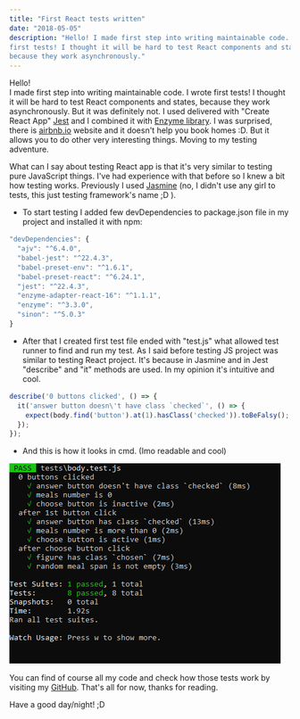 ```yaml
---
title: "First React tests written"
date: "2018-05-05"
description: "Hello! I made first step into writing maintainable code. I wrote 
first tests! I thought it will be hard to test React components and states, 
because they work asynchronously."
---
```


Hello!\
I made first step into writing maintainable code. I wrote first tests! I 
thought it will be hard to test React components and states, because they 
work asynchronously. But it was definitely not. I used delivered with "Create 
React App" [Jest](https://jestjs.io/) and I combined it with 
[Enzyme library](https://enzymejs.github.io/enzyme/). I was surprised, there is 
[airbnb.io](http://airbnb.io/) website and it doesn't help you book homes :D. 
But it allows you to do other very interesting things. Moving to my testing 
adventure.

What can I say about testing React app is that it's very similar to testing 
pure JavaScript things. I've had experience with that before so I knew a bit 
how testing works. Previously I used [Jasmine](https://jasmine.github.io/) (no, 
I didn't use any girl to tests, this just testing framework's name ;D ).
- To start testing I added few devDependencies to package.json file in my 
project and installed it with npm:

```jsx
"devDependencies": {
  "ajv": "^6.4.0",
  "babel-jest": "^22.4.3",
  "babel-preset-env": "^1.6.1",
  "babel-preset-react": "^6.24.1",
  "jest": "^22.4.3",
  "enzyme-adapter-react-16": "^1.1.1",
  "enzyme": "^3.3.0",
  "sinon": "^5.0.3"
}
```

- After that I created first test file ended with "test.js" what allowed test 
runner to find and run my test. As I said before testing JS project was similar 
to testing React project. It's because in Jasmine and in Jest "describe" and 
"it" methods are used. In my opinion it's intuitive and cool.

```jsx
describe('0 buttons clicked', () => {
  it('answer button doesn\'t have class `checked`', () => {
    expect(body.find('button').at(1).hasClass('checked')).toBeFalsy();
  });
});
```

- And this is how it looks in cmd. (Imo readable and cool)

![tests passed](./tests_passed.jpg)

You can find of course all my code and check how those tests work by visiting 
my [GitHub](https://github.com/JakubKus). That's all for now, thanks for 
reading.

Have a good day/night! ;D
